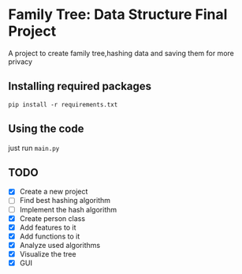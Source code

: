 # Family Tree: Data Structure Final Project
A project to create family tree,hashing data and saving them for more privacy

## Installing required packages
`pip install -r requirements.txt`

## Using the code
just run `main.py`

## TODO
- [x] Create a new project
- [ ] Find best hashing algorithm 
- [ ] Implement the hash algorithm
- [x] Create person class
- [x] Add features to it
- [x] Add functions to it
- [x] Analyze used algorithms
- [x] Visualize the tree
- [x] GUI
